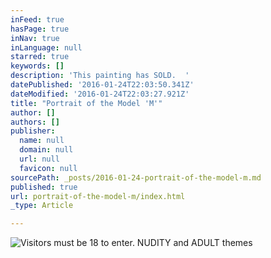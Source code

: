 ```yaml
---
inFeed: true
hasPage: true
inNav: true
inLanguage: null
starred: true
keywords: []
description: 'This painting has SOLD.  '
datePublished: '2016-01-24T22:03:50.341Z'
dateModified: '2016-01-24T22:03:27.921Z'
title: "Portrait of the Model 'M'"
author: []
authors: []
publisher:
  name: null
  domain: null
  url: null
  favicon: null
sourcePath: _posts/2016-01-24-portrait-of-the-model-m.md
published: true
url: portrait-of-the-model-m/index.html
_type: Article

---
```

![Visitors must be 18 to enter.  NUDITY and ADULT themes](https://the-grid-user-content.s3-us-west-2.amazonaws.com/9d4bc57d-d840-4cf7-83cd-2f27b182da15.jpg)